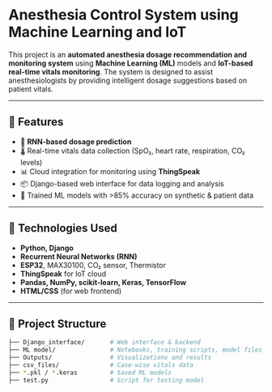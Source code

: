 # Anesthesia Control System using Machine Learning and IoT

This project is an **automated anesthesia dosage recommendation and monitoring system** using **Machine Learning (ML)** models and **IoT-based real-time vitals monitoring**. The system is designed to assist anesthesiologists by providing intelligent dosage suggestions based on patient vitals.

---

## 🔧 Features

- 🧠 **RNN-based dosage prediction**
- 🌡️ Real-time vitals data collection (SpO₂, heart rate, respiration, CO₂ levels)
- 📊 Cloud integration for monitoring using **ThingSpeak**
- 📦 Django-based web interface for data logging and analysis
- 🧪 Trained ML models with >85% accuracy on synthetic & patient data

---

## 🧪 Technologies Used

- **Python, Django**
- **Recurrent Neural Networks (RNN)**
- **ESP32**, MAX30100, CO₂ sensor, Thermistor
- **ThingSpeak** for IoT cloud
- **Pandas, NumPy, scikit-learn, Keras, TensorFlow**
- **HTML/CSS** (for web frontend)

---

## 📁 Project Structure

```bash
├── Django_interface/       # Web interface & backend
├── ML model/               # Notebooks, training scripts, model files
├── Outputs/                # Visualizations and results
├── csv_files/              # Case-wise vitals data
├── *.pkl / *.keras         # Saved ML models
├── test.py                 # Script for testing model
